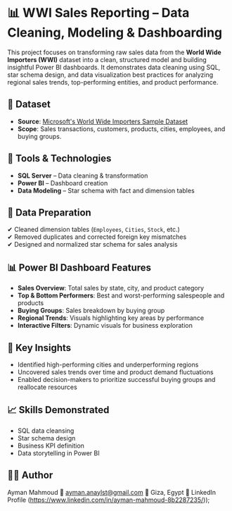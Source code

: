 # 📊 WWI Sales Reporting – Data Cleaning, Modeling & Dashboarding

This project focuses on transforming raw sales data from the **World Wide Importers (WWI)** dataset into a clean, structured model and building insightful Power BI dashboards. It demonstrates data cleaning using SQL, star schema design, and data visualization best practices for analyzing regional sales trends, top-performing entities, and product performance.

## 📁 Dataset

- **Source**: [Microsoft's World Wide Importers Sample Dataset](https://learn.microsoft.com/en-us/sql/sample/world-wide-importers)
- **Scope**: Sales transactions, customers, products, cities, employees, and buying groups.

## 🧰 Tools & Technologies

- **SQL Server** – Data cleaning & transformation
- **Power BI** – Dashboard creation
- **Data Modeling** – Star schema with fact and dimension tables

## 🧹 Data Preparation

✔ Cleaned dimension tables (`Employees`, `Cities`, `Stock`, etc.)  
✔ Removed duplicates and corrected foreign key mismatches  
✔ Designed and normalized star schema for sales analysis


## 📊 Power BI Dashboard Features

- **Sales Overview**: Total sales by state, city, and product category  
- **Top & Bottom Performers**: Best and worst-performing salespeople and products  
- **Buying Groups**: Sales breakdown by buying group  
- **Regional Trends**: Visuals highlighting key areas by performance  
- **Interactive Filters**: Dynamic visuals for business exploration


## 📌 Key Insights

- Identified high-performing cities and underperforming regions  
- Uncovered sales trends over time and product demand fluctuations  
- Enabled decision-makers to prioritize successful buying groups and reallocate resources

## 📈 Skills Demonstrated

- SQL data cleansing  
- Star schema design  
- Business KPI definition  
- Data storytelling in Power BI

## 🧑‍💻 Author
Ayman Mahmoud
📧 ayman.anaylst@gmail.com
📍 Giza, Egypt
🔗 LinkedIn Profile (https://www.linkedin.com/in/ayman-mahmoud-8b2287235/));
